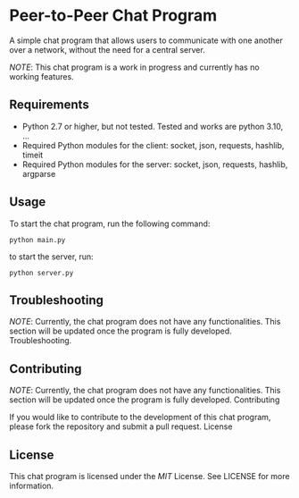 # Peer-to-Peer Chat Program

A simple chat program that allows users to communicate with one another over a network, without the need for a central server.

*NOTE*: This chat program is a work in progress and currently has no working features.
## Requirements

+ Python 2.7 or higher, but not tested. Tested and works are python 3.10, ...
+ Required Python modules for the client: socket, json, requests, hashlib, timeit
+ Required Python modules for the server: socket, json, requests, hashlib, argparse

## Usage

To start the chat program, run the following command:

`python main.py`

to start the server, run:

`python server.py`

## Troubleshooting
*NOTE*: Currently, the chat program does not have any functionalities. This section will be updated once the program is fully developed.
Troubleshooting.

## Contributing

*NOTE*: Currently, the chat program does not have any functionalities. This section will be updated once the program is fully developed.
Contributing

If you would like to contribute to the development of this chat program, please fork the repository and submit a pull request.
License

## License
This chat program is licensed under the *MIT* License. See LICENSE for more information.
